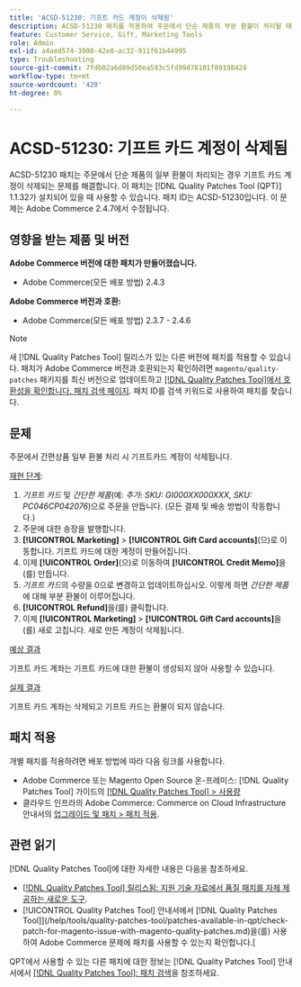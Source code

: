 ```yaml
---
title: 'ACSD-51230: 기프트 카드 계정이 삭제됨'
description: ACSD-51230 패치를 적용하여 주문에서 단순 제품의 부분 환불이 처리될 때 기프트 카드 계정이 삭제되는 Adobe Commerce 문제를 해결합니다.
feature: Customer Service, Gift, Marketing Tools
role: Admin
exl-id: a4aed574-3908-42e0-ac32-911f61b44995
type: Troubleshooting
source-git-commit: 7fdb02a6d89d50ea593c5fd99d78101f89198424
workflow-type: tm+mt
source-wordcount: '420'
ht-degree: 0%

---
```


# ACSD-51230: 기프트 카드 계정이 삭제됨

ACSD-51230 패치는 주문에서 단순 제품의 일부 환불이 처리되는 경우 기프트 카드 계정이 삭제되는 문제를 해결합니다. 이 패치는 [!DNL Quality Patches Tool (QPT)] 1.1.32가 설치되어 있을 때 사용할 수 있습니다. 패치 ID는 ACSD-51230입니다. 이 문제는 Adobe Commerce 2.4.7에서 수정됩니다.

## 영향을 받는 제품 및 버전

**Adobe Commerce 버전에 대한 패치가 만들어졌습니다.**

* Adobe Commerce(모든 배포 방법) 2.4.3

**Adobe Commerce 버전과 호환:**

* Adobe Commerce(모든 배포 방법) 2.3.7 - 2.4.6

>[!NOTE]
>
>새 [!DNL Quality Patches Tool] 릴리스가 있는 다른 버전에 패치를 적용할 수 있습니다. 패치가 Adobe Commerce 버전과 호환되는지 확인하려면 `magento/quality-patches` 패키지를 최신 버전으로 업데이트하고 [[!DNL Quality Patches Tool]에서 호환성을 확인합니다. 패치 검색 페이지](https://experienceleague.adobe.com/tools/commerce-quality-patches/index.html). 패치 ID를 검색 키워드로 사용하여 패치를 찾습니다.

## 문제

주문에서 간편상품 일부 환불 처리 시 기프트카드 계정이 삭제됩니다.

<u>재현 단계</u>:

1. *기프트 카드* 및 *간단한 제품*(예: *추가: SKU: GI000XX000XXX, SKU: PC046CP042076*)으로 주문을 만듭니다. (모든 결제 및 배송 방법이 작동합니다.)
1. 주문에 대한 송장을 발행합니다.
1. **[!UICONTROL Marketing]** > **[!UICONTROL Gift Card accounts]**(으)로 이동합니다. 기프트 카드에 대한 계정이 만들어집니다.
1. 이제 **[!UICONTROL Order]**(으)로 이동하여 **[!UICONTROL Credit Memo]**&#x200B;을(를) 만듭니다.
1. *기프트 카드*&#x200B;의 수량을 0으로 변경하고 업데이트하십시오. 이렇게 하면 *간단한 제품*&#x200B;에 대해 부분 환불이 이루어집니다.
1. **[!UICONTROL Refund]**&#x200B;을(를) 클릭합니다.
1. 이제 **[!UICONTROL Marketing]** > **[!UICONTROL Gift Card accounts]**&#x200B;을(를) 새로 고칩니다. 새로 만든 계정이 삭제됩니다.

<u>예상 결과</u>

기프트 카드 계좌는 기프트 카드에 대한 환불이 생성되지 않아 사용할 수 있습니다.

<u>실제 결과</u>

기프트 카드 계좌는 삭제되고 기프트 카드는 환불이 되지 않습니다.

## 패치 적용

개별 패치를 적용하려면 배포 방법에 따라 다음 링크를 사용합니다.

* Adobe Commerce 또는 Magento Open Source 온-프레미스: [!DNL Quality Patches Tool] 가이드의 [[!DNL Quality Patches Tool] > 사용량](/help/tools/quality-patches-tool/usage.md)
* 클라우드 인프라의 Adobe Commerce: Commerce on Cloud Infrastructure 안내서의 [업그레이드 및 패치 > 패치 적용](https://experienceleague.adobe.com/docs/commerce-cloud-service/user-guide/develop/upgrade/apply-patches.html).

## 관련 읽기

[!DNL Quality Patches Tool]에 대한 자세한 내용은 다음을 참조하세요.

* [[!DNL Quality Patches Tool] 릴리스됨: 지원 기술 자료에서 품질 패치를 자체 제공하는 새로운 도구](https://experienceleague.adobe.com/en/docs/commerce-operations/tools/quality-patches-tool/quality-patches-tool-to-self-serve-quality-patches).
* [!UICONTROL Quality Patches Tool] 안내서에서  [!DNL Quality Patches Tool]](/help/tools/quality-patches-tool/patches-available-in-qpt/check-patch-for-magento-issue-with-magento-quality-patches.md)을(를) 사용하여 Adobe Commerce 문제에 패치를 사용할 수 있는지 확인합니다.[


QPT에서 사용할 수 있는 다른 패치에 대한 정보는 [!DNL Quality Patches Tool] 안내서에서 [[!DNL Quality Patches Tool]: 패치 검색](https://experienceleague.adobe.com/tools/commerce-quality-patches/index.html)을 참조하세요.

